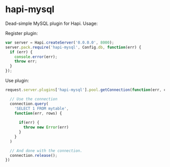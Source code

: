 hapi-mysql
==========

Dead-simple MySQL plugin for Hapi. Usage:

Register plugin:

```javascript
var server = Hapi.createServer('0.0.0.0', 8000);
server.pack.require('hapi-mysql', Config.db, function(err) {
  if (err) {
    console.error(err);
    throw err;
  }
});
```

Use plugin:

```javascript
request.server.plugins['hapi-mysql'].pool.getConnection(function(err, connection) {

  // Use the connection
  connection.query(
    'SELECT 1 FROM mytable',
    function(err, rows) {
  
      if(err) {
        throw new Error(err)
      }
    }
  )

  // And done with the connection.
  connection.release();
})
```
